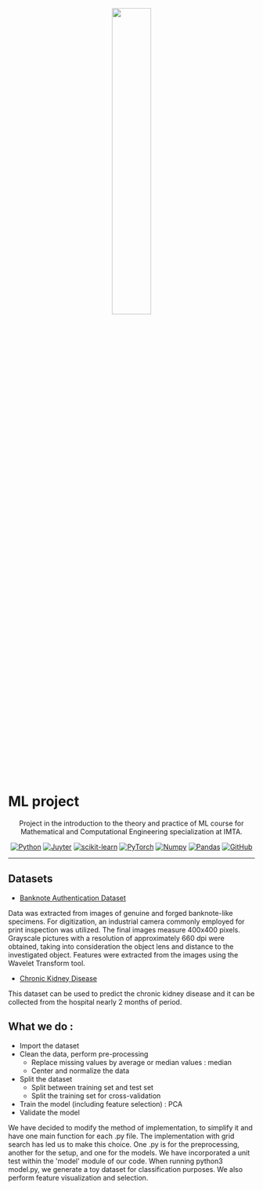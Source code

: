<div align="center">
<img src="https://www.fondation-mines-telecom.org/wp-content/uploads/2016/01/IMT_Atlantique_logo_RVB_Baseline-1.jpg" width=40%>
</div>

# ML project

<div align="center">

Project in the introduction to the theory and practice of ML course for Mathematical and Computational Engineering specialization at IMTA.

[![Python](https://img.shields.io/badge/Python-3.12.0-yellow?logo=python)](https://www.python.org/)
[![Juyter](https://img.shields.io/badge/Jupyter-grey?logo=jupyter)](https://jupyter.org/)
[![scikit-learn](https://img.shields.io/badge/scikit--learn-1.3.2-orange?logo=scikit-learn)](https://scikit-learn.org/stable/)
[![PyTorch](https://img.shields.io/badge/PyTorch-2.1.0-red?logo=pytorch)](https://pytorch.org/)
[![Numpy](https://img.shields.io/badge/Numpy-1.26.0-blue?logo=numpy)](https://numpy.org/)
[![Pandas](https://img.shields.io/badge/Pandas-2.1.1-violet?logo=pandas)](https://pandas.pydata.org/)
[![GitHub](https://img.shields.io/badge/GitHub-black?logo=github)](https://https://github.com/)

</div>

---

## Datasets
- [Banknote Authentication Dataset](https://archive.ics.uci.edu/dataset/267/banknote+authentication)

Data was extracted from images of genuine and forged banknote-like specimens. For digitization, an industrial camera commonly employed for print inspection was utilized. The final images measure 400x400 pixels. Grayscale pictures with a resolution of approximately 660 dpi were obtained, taking into consideration the object lens and distance to the investigated object. Features were extracted from the images using the Wavelet Transform tool.

- [Chronic Kidney Disease](https://www.kaggle.com/mansoordaku/ckdisease)

This dataset can be used to predict the chronic kidney disease and it can be collected from the hospital nearly 2 months of period.

## What we do :
- Import the dataset
- Clean the data, perform pre-processing
  - Replace missing values by average or median values : median
  - Center and normalize the data
- Split the dataset
  - Split between training set and test set
  - Split the training set for cross-validation
- Train the model (including feature selection) : PCA
- Validate the model

We have decided to modify the method of implementation, to simplify it and have one main function for each .py file.
The implementation with grid search has led us to make this choice.
One .py is for the preprocessing, another for the setup, and one for the models.
We have incorporated a unit test within the 'model' module of our code. When running python3 model.py, we generate a toy dataset for classification purposes. We also perform feature visualization and selection.






